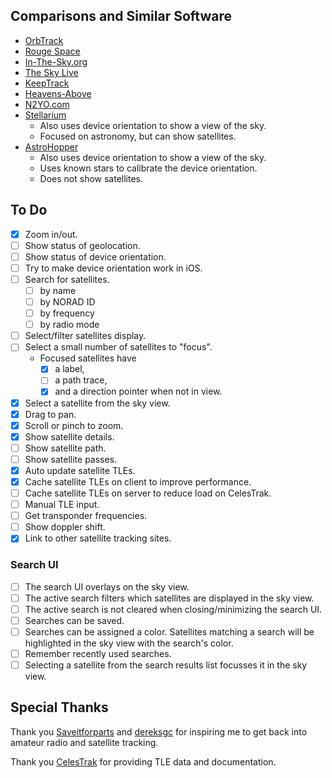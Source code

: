 ## Comparisons and Similar Software

- [OrbTrack](https://www.orbtrack.org/)
- [Rouge Space](https://sky.rogue.space/)
- [In-The-Sky.org](https://in-the-sky.org/skymap.php)
- [The Sky Live](https://theskylive.com/)
- [KeepTrack](https://www.keeptrack.space/)
- [Heavens-Above](https://www.heavens-above.com/)
- [N2YO.com](https://www.n2yo.com/)
- [Stellarium](http://stellarium.org/)
  - Also uses device orientation to show a view of the sky.
  - Focused on astronomy, but can show satellites.
- [AstroHopper](https://github.com/artyom-beilis/skyhopper)
  - Also uses device orientation to show a view of the sky.
  - Uses known stars to calibrate the device orientation.
  - Does not show satellites.

## To Do

- [x] Zoom in/out.
- [ ] Show status of geolocation.
- [ ] Show status of device orientation.
- [ ] Try to make device orientation work in iOS.
- [ ] Search for satellites.
  - [ ] by name
  - [ ] by NORAD ID
  - [ ] by frequency
  - [ ] by radio mode
- [ ] Select/filter satellites display.
- [ ] Select a small number of satellites to "focus".
  - Focused satellites have
    - [x] a label,
    - [ ] a path trace,
    - [x] and a direction pointer when not in view.
- [x] Select a satellite from the sky view.
- [x] Drag to pan.
- [x] Scroll or pinch to zoom.
- [x] Show satellite details.
- [ ] Show satellite path.
- [ ] Show satellite passes.
- [x] Auto update satellite TLEs.
- [x] Cache satellite TLEs on client to improve performance.
- [ ] Cache satellite TLEs on server to reduce load on CelesTrak.
- [ ] Manual TLE input.
- [ ] Get transponder frequencies.
- [ ] Show doppler shift.
- [x] Link to other satellite tracking sites.

### Search UI

- [ ] The search UI overlays on the sky view.
- [ ] The active search filters which satellites are displayed in the sky view.
- [ ] The active search is not cleared when closing/minimizing the search UI.
- [ ] Searches can be saved.
- [ ] Searches can be assigned a color. Satellites matching a search will be highlighted in the sky view with the search's color.
- [ ] Remember recently used searches.
- [ ] Selecting a satellite from the search results list focusses it in the sky view.

## Special Thanks

Thank you [Saveitforparts](https://www.youtube.com/@saveitforparts) and [dereksgc](https://www.youtube.com/@dereksgc) for inspiring me to get back into amateur radio and satellite tracking.

Thank you [CelesTrak](https://www.celestrak.com/) for providing TLE data and documentation.
